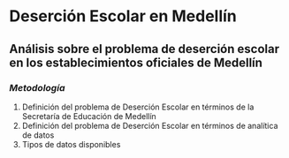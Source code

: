 # Deserción Escolar en Medellín

## Análisis sobre el problema de deserción escolar en los establecimientos oficiales de Medellín

### *Metodología*

1. Definición del problema de Deserción Escolar en términos de la Secretaría de Educación de Medellín
2. Definición del problema de Deserción Escolar en términos de analítica de datos
3. Tipos de datos disponibles

